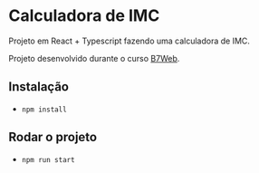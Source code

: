 # Calculadora de IMC

Projeto em React + Typescript fazendo uma calculadora de IMC.

Projeto desenvolvido durante o curso [B7Web](https://b7web.com.br).


## Instalação

- `npm install`

## Rodar o projeto

- `npm run start`